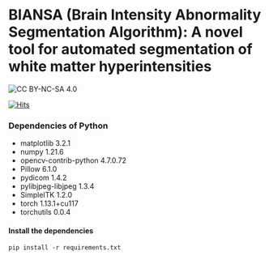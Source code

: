 # BIANSA (Brain Intensity Abnormality Segmentation Algorithm): A novel tool for automated segmentation of white matter hyperintensities

![CC BY-NC-SA 4.0][cc-by-nc-sa-shield]

[cc-by-nc-sa-shield]: https://img.shields.io/badge/License-CC%20BY--NC--SA%204.0-lightgrey.svg
[![Hits](https://hits.seeyoufarm.com/api/count/incr/badge.svg?url=https%3A%2F%2Fgithub.com%2FKevinTsaiCodes%2Fwmansa&count_bg=%2379C83D&title_bg=%23555555&icon=&icon_color=%23E7E7E7&title=hits&edge_flat=false)](https://hits.seeyoufarm.com)


### Dependencies of Python
- matplotlib 3.2.1
- numpy 1.21.6
- opencv-contrib-python 4.7.0.72
- Pillow 6.1.0
- pydicom 1.4.2
- pylibjpeg-libjpeg 1.3.4
- SimpleITK 1.2.0
- torch 1.13.1+cu117
- torchutils 0.0.4

#### Install the dependencies

    pip install -r requirements.txt

